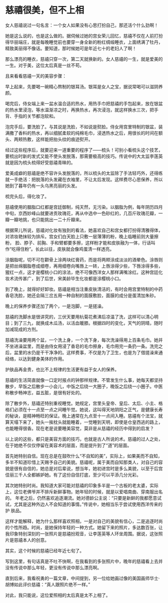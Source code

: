 # 慈禧很美，但不上相

女人慈禧说过一句名言：一个女人如果没有心思打扮自己，那还活个什么劲啊！ 

她是这么说的，也是这么做的。据伺候过她的宫女荣儿回忆，慈禧不仅在人前打扮得华丽端庄，就是每晚睡觉前也要穿一身全新的粉红绸缎睡衣，上面绣满了牡丹，精致美丽得不像话。要知道，那时候她可是年近七十的老妇人了啊！ 

那么漂亮的睡衣，慈禧只穿一次，第二天就换新的。女人慈禧的一生，就是爱美的一生。对于美，这位太后真是一丝不苟。 

且来看看慈禧一天的美容步骤： 

早上起来，先要喝一碗精心熬制的银耳汤。银耳是女人之宝，据说常喝可以滋阴养颜。 

喝完后，侍女端上来一盆水温合适的热水，用热手巾把慈禧的手包起来，放在银盆的热水里浸泡，等水温渐凉之时，再换热水，再次浸泡，就这样换水三次，把手背、手指的关节都泡软和。 

泡完手后，要洗脸了。与其说是洗脸，不如说是熨脸。侍女用宫里特制的银盆，装满撒了香料的热水，再以细腻柔软的纯棉毛巾，浸透热水之后，用很长的时间在额头、两颊热敷，这样能把抬头纹的痕迹熨开。 

经过这些程序后，就要迎来一道重要的程序了——梳头！可别小看梳头这个技艺，要梳出时新的发式又能不使头发脱落，那需要极高的技巧。传说中的大太监李莲英就是因为梳头梳得好受慈禧青睐的。 

爱美成癖的慈禧是绝不容许头发脱落的，所以梳头的太监除了手法轻巧外，还得练就一手绝活：把脱落的头发藏在衣袖里，不让太后发现。这样费尽心思保养，所以她到了暮年仍有一头乌黑亮丽的头发。 

梳完头后，得化妆了。 

慈禧使用的胭脂口红都是宫廷御制，纯天然，无污染。以胭脂为例，每年阴历四月中旬，京西妙峰山就要进贡玫瑰花，再从中选中一色砂红的，几百斤玫瑰花瓣，一瓣一瓣地挑，也只能挑出一二十斤瓣来。 

根据荣儿所说，慈禧对化妆有独到的看法，她喜欢自己和宫女都打扮得清雅得体，对浓妆艳抹较为排斥。宫女们白天脸上只敷一层薄薄的粉，晚上临睡前则大量擦粉， 脸、脖子、前胸、手和臂都要多擦，这样粉才能和皮肤融为一体，行话叫作“吃得住粉”。长此以往，皮肤就会像鸡蛋清一样透亮。 

涂胭脂呢，切不可在颧骨上涂两块红膏药，而是将两颊涂成淡淡的酒晕色。涂唇则是把丝绵胭脂卷成细卷，再用细卷向嘴唇上一转，上唇涂得少些，下唇涂得多些，猩红一点，这才是樱桃小口的涂法，绝不可像西洋女人那样满嘴涂红。这种宫廷化妆术流传甚广，到了后世，宋美龄毕生化妆都是涂樱桃小口。 

到了晚上，就得好好卸妆。慈禧是相当注重皮肤清洁的，有时会用宫里特制的中药香皂洗脸，她还会隔三岔五用一种自制的面膜敷脸，面膜的成分是蛋清加朱砂。 

晚上的保养步骤还加了两个，一是泡脚，一是搓澡。 

慈禧的洗脚水是很讲究的，三伏天要用杭菊花煮沸后凉温了洗，这样可以清心明目；到了三九，就换成木瓜汤，以活血暖膝。根据四时的变化，天气的阴晴，随时加减现成的方剂。 

慈禧洗澡要用两个盆，一个洗上身，一个洗下身，每次洗澡得用上百条毛巾。她并不坐进澡盆里，而是由侍女用浸了香皂的毛巾擦身，毛巾用完一条扔一条。洗完之后，盆里的水仍是干干净净的。这样费事，不仅是为了卫生，也是为了借搓澡来通经络，以达到健身美体的作用。 

护肤品再金贵，也比不上规律的生活更有益于女人的保养。 

慈禧的生活简直就像一口定时报点的钟那样规律。不管发生什么事，她每天都坚持散步，早饭之后散步一小会儿，中饭之后绕一大圈子，晚饭之后绕一小圈子。中医称散步畅神志，益五脏，是很有好处的。 

除了散步外，慈禧还特别重视睡觉。她规定，宫里头皇帝、皇后、太后、小主、格格们必须在十一点至一点之间睡午觉。她说，这叫得天地阴阳之正气，是健康长寿的秘诀，是精神畅旺的保证。晚上通常在九点至十一点间入睡。慈禧有个法宝，就算天塌下来了，她头一挨枕头就能睡着，一觉睡到天明，即使是仓皇西逃的路上，也能睡得很香。现在老是说要睡美容觉，莫非是从慈禧的经历中得到的启发？ 

以上说的这些，都只是美容方面的技巧，也就是古人所说的术。慈禧的过人之处，在于她绝不仅仅停留在美容术的层面，而是提升到了“道”的层面。 

首先她特别自信。现在总是在鼓吹什么“不自知的美”，实际上，如果美而不自知，多半不知道珍惜上天赐予自己的美貌。慈禧呢，属于美而自知那类人，对自己的容貌是很有自信的，她总是对后辈说，想当年，她初进宫时是多么美貌，以至于后宫佳丽三千人全都嫉妒她。有了这份自信打底，至少可以平添几分光彩。 

其次她特别时尚。我知道大家可能对慈禧的印象多半是一个古板的老太婆，实际上，这位老佛爷并不排斥新鲜事物。她年轻的时候，就是以爱唱南曲、穿南服出名的。 年老之后，仍然喜欢追逐潮流。她对德龄公主说：“只要是新鲜的我都愿意试试，尤其是这种外边人不会知道的事情。”传说中，她相当乐于尝试使用西洋传来的护 肤品。 

这样才能解释，她为什么那样喜欢照相，一是对自己的美貌有信心，二是追逐时尚的个性所趋。时尚，是她保持年轻的一种方式。她留下来的照片，多达数百张，让我印象特别深刻的一张照片是慈禧扮观音，让李莲英等人环坐周围。据说，这张照片是慈禧本人的创意。 

其实，这个时候的慈禧已经年近七旬了。 

写到这里，有句话真是不吐不快啊，在我看到的多张照片中，晚年的慈禧看上去并没有传说中那么年轻，更没有传说中那么漂亮啊。 

直到后来，我看祝勇的一篇文章，中间提到，另一位给她画过像的美国画师华士·胡博如此评价慈禧：“真人跟照片绝不一样。” 

对此，我只能说，这位爱照相的太后真是太不上相了。